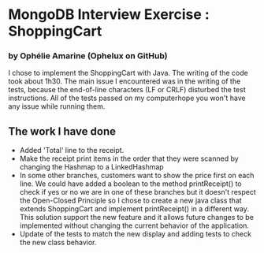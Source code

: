 # MongoDB Interview Exercise : ShoppingCart
### by Ophélie Amarine (Ophelux on GitHub)

I chose to implement the ShoppingCart with Java. 
The writing of the code took about 1h30.
The main issue I encountered was in the writing of the tests, because the end-of-line characters (LF or CRLF) disturbed the test instructions. All of the tests passed on my computerhope you won't have any issue while running them. 

## The work I have done 
- Added 'Total' line to the receipt. 
- Make the receipt print items in the order that they were scanned by changing the Hashmap to a LinkedHashmap
- In some other branches, customers want to show the price first on each line.
We could have added a boolean to the method printReceipt() to check if yes or no we are in one of these branches but it doesn't respect the Open-Closed Principle so I chose to create a new java class that extends ShoppingCart and implement printReceipt() in a different way. This solution support the new feature and it allows future changes to be implemented without changing the current behavior of the application.
- Update of the tests to match the new display and adding tests to check the new class behavior. 
